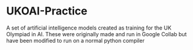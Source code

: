 # UKOAI-Practice
A set of artificial intelligence models created as training for the UK Olympiad in AI. These were originally made and run in Google Collab but have been modified to run on a normal python compiler
